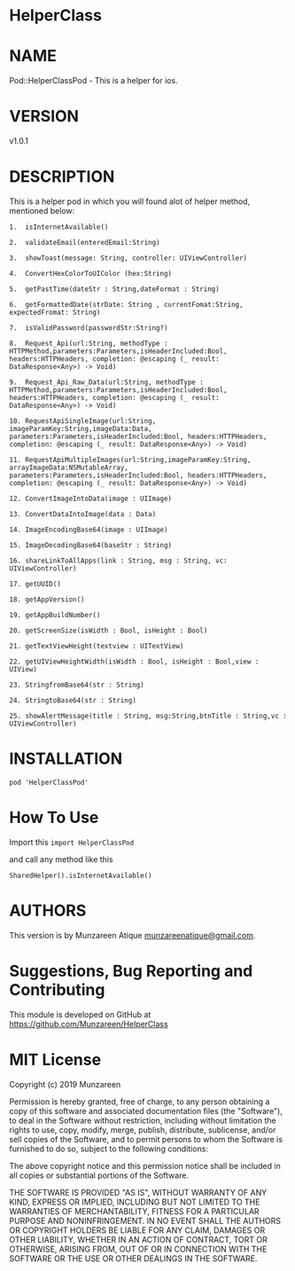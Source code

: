 # HelperClass

# NAME
Pod::HelperClassPod - This is a helper for ios.

# VERSION
v1.0.1

# DESCRIPTION
This is a helper pod in which you will found alot of helper method, mentioned below:

`1.  isInternetAvailable()`

`2.  validateEmail(enteredEmail:String)`

`3.  showToast(message: String, controller: UIViewController)`

`4.  ConvertHexColorToUIColor (hex:String)`

`5.  getPastTime(dateStr : String,dateFormat : String)`

`6.  getFormattedDate(strDate: String , currentFomat:String, expectedFromat: String)`

`7.  isValidPassword(passwordStr:String?)`

`8.  Request_Api(url:String, methodType : HTTPMethod,parameters:Parameters,isHeaderIncluded:Bool, headers:HTTPHeaders, completion: @escaping (_ result: DataResponse<Any>) -> Void)`

`9.  Request_Api_Raw_Data(url:String, methodType : HTTPMethod,parameters:Parameters,isHeaderIncluded:Bool, headers:HTTPHeaders, completion: @escaping (_ result: DataResponse<Any>) -> Void)`

`10. RequestApiSingleImage(url:String, imageParamKey:String,imageData:Data, parameters:Parameters,isHeaderIncluded:Bool, headers:HTTPHeaders, completion: @escaping (_ result: DataResponse<Any>) -> Void)`

`11. RequestApiMultipleImages(url:String,imageParamKey:String, arrayImageData:NSMutableArray, parameters:Parameters,isHeaderIncluded:Bool, headers:HTTPHeaders, completion: @escaping (_ result: DataResponse<Any>) -> Void)`

`12. ConvertImageIntoData(image : UIImage)`

`13. ConvertDataIntoImage(data : Data)`

`14. ImageEncodingBase64(image : UIImage)`

`15. ImageDecodingBase64(baseStr : String)`

`16. shareLinkToAllApps(link : String, msg : String, vc: UIViewController)`

`17. getUUID()`

`18. getAppVersion()`

`19. getAppBuildNumber()`

`20. getScreenSize(isWidth : Bool, isHeight : Bool)`

`21. getTextViewHeight(textview : UITextView)`

`22. getUIViewHeightWidth(isWidth : Bool, isHeight : Bool,view : UIView)`

`23. StringfromBase64(str : String)`

`24. StringtoBase64(str : String)`

`25. showAlertMessage(title : String, msg:String,btnTitle : String,vc : UIViewController)`


# INSTALLATION
`pod 'HelperClassPod'`

# How To Use
Import this 
`import HelperClassPod`

and call any method like this

`SharedHelper().isInternetAvailable()`

# AUTHORS
This version is by Munzareen Atique <munzareenatique@gmail.com>.


# Suggestions, Bug Reporting and Contributing
This module is developed on GitHub at https://github.com/Munzareen/HelperClass

# MIT License

Copyright (c) 2019 Munzareen

Permission is hereby granted, free of charge, to any person obtaining a copy
of this software and associated documentation files (the "Software"), to deal
in the Software without restriction, including without limitation the rights
to use, copy, modify, merge, publish, distribute, sublicense, and/or sell
copies of the Software, and to permit persons to whom the Software is
furnished to do so, subject to the following conditions:

The above copyright notice and this permission notice shall be included in all
copies or substantial portions of the Software.

THE SOFTWARE IS PROVIDED "AS IS", WITHOUT WARRANTY OF ANY KIND, EXPRESS OR
IMPLIED, INCLUDING BUT NOT LIMITED TO THE WARRANTIES OF MERCHANTABILITY,
FITNESS FOR A PARTICULAR PURPOSE AND NONINFRINGEMENT. IN NO EVENT SHALL THE
AUTHORS OR COPYRIGHT HOLDERS BE LIABLE FOR ANY CLAIM, DAMAGES OR OTHER
LIABILITY, WHETHER IN AN ACTION OF CONTRACT, TORT OR OTHERWISE, ARISING FROM,
OUT OF OR IN CONNECTION WITH THE SOFTWARE OR THE USE OR OTHER DEALINGS IN THE
SOFTWARE.
